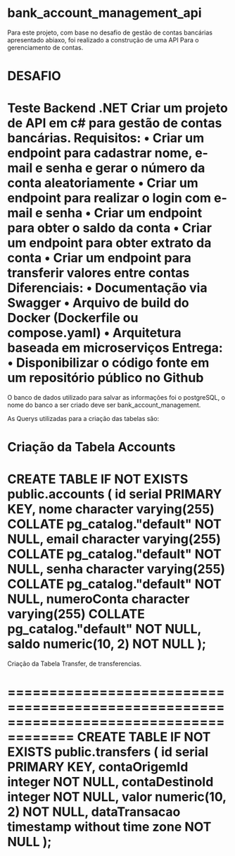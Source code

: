 # bank_account_management_api

Para este projeto, com base no desafio de gestão de contas bancárias apresentado abiaxo, foi realizado a construção de uma API
Para o gerenciamento de contas. 

DESAFIO
===============================================================================
Teste Backend .NET
Criar um projeto de API em c# para gestão de contas bancárias.
Requisitos:
• Criar um endpoint para cadastrar nome, e-mail e senha e gerar o número da conta aleatoriamente
• Criar um endpoint para realizar o login com e-mail e senha
• Criar um endpoint para obter o saldo da conta
• Criar um endpoint para obter extrato da conta
• Criar um endpoint para transferir valores entre contas
Diferenciais:
• Documentação via Swagger
• Arquivo de build do Docker (Dockerfile ou compose.yaml)
• Arquitetura baseada em microserviços
Entrega:
• Disponibilizar o código fonte em um repositório público no Github
==================================================================================

O banco de dados utilizado para salvar as informações foi o postgreSQL, o nome do banco a ser criado deve ser
bank_account_management.

As Querys utilizadas para a criação das tabelas são:

Criação da Tabela Accounts
===================================================================================
CREATE TABLE IF NOT EXISTS public.accounts
(
    id serial PRIMARY KEY,
    nome character varying(255) COLLATE pg_catalog."default" NOT NULL,
    email character varying(255) COLLATE pg_catalog."default" NOT NULL,
    senha character varying(255) COLLATE pg_catalog."default" NOT NULL,
    numeroConta character varying(255) COLLATE pg_catalog."default" NOT NULL,
    saldo numeric(10, 2) NOT NULL
);
=====================================================================================


Criação da Tabela Transfer, de transferencias.

======================================================================================
CREATE TABLE IF NOT EXISTS public.transfers
(
    id serial PRIMARY KEY,
    contaOrigemId integer NOT NULL,
    contaDestinoId integer NOT NULL,
    valor numeric(10, 2) NOT NULL,
    dataTransacao timestamp without time zone NOT NULL
);
=======================================================================================
